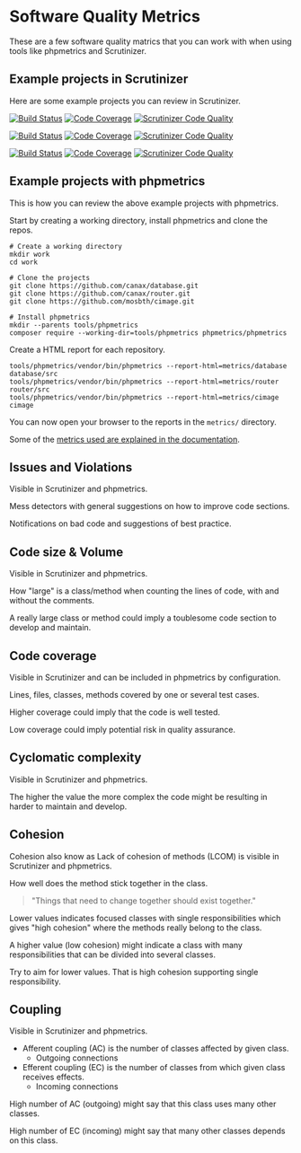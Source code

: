 Software Quality Metrics
========================

These are a few software quality matrics that you can work with when using tools like phpmetrics and Scrutinizer.



Example projects in Scrutinizer
------------------------

Here are some example projects you can review in Scrutinizer.

[![Build Status](https://scrutinizer-ci.com/g/canax/router/badges/build.png?b=master)](https://scrutinizer-ci.com/g/canax/router/build-status/master) [![Code Coverage](https://scrutinizer-ci.com/g/canax/router/badges/coverage.png?b=master)](https://scrutinizer-ci.com/g/canax/router/?branch=master) [![Scrutinizer Code Quality](https://scrutinizer-ci.com/g/canax/router/badges/quality-score.png?b=master)](https://scrutinizer-ci.com/g/canax/router/?branch=master)

[![Build Status](https://scrutinizer-ci.com/g/canax/database/badges/build.png?b=master)](https://scrutinizer-ci.com/g/canax/database/build-status/master) [![Code Coverage](https://scrutinizer-ci.com/g/canax/database/badges/coverage.png?b=master)](https://scrutinizer-ci.com/g/canax/database/?branch=master) [![Scrutinizer Code Quality](https://scrutinizer-ci.com/g/canax/database/badges/quality-score.png?b=master)](https://scrutinizer-ci.com/g/canax/database/?branch=master)

[![Build Status](https://scrutinizer-ci.com/g/mosbth/cimage/badges/build.png?b=master)](https://scrutinizer-ci.com/g/mosbth/cimage/build-status/master) [![Code Coverage](https://scrutinizer-ci.com/g/mosbth/cimage/badges/coverage.png?b=master)](https://scrutinizer-ci.com/g/mosbth/cimage/?branch=master) [![Scrutinizer Code Quality](https://scrutinizer-ci.com/g/mosbth/cimage/badges/quality-score.png?b=master)](https://scrutinizer-ci.com/g/mosbth/cimage/?branch=master)



Example projects with phpmetrics
------------------------

This is how you can review the above example projects with phpmetrics.

Start by creating a working directory, install phpmetrics and clone the repos.

```
# Create a working directory
mkdir work
cd work

# Clone the projects
git clone https://github.com/canax/database.git
git clone https://github.com/canax/router.git
git clone https://github.com/mosbth/cimage.git

# Install phpmetrics
mkdir --parents tools/phpmetrics
composer require --working-dir=tools/phpmetrics phpmetrics/phpmetrics
```

Create a HTML report for each repository.

```
tools/phpmetrics/vendor/bin/phpmetrics --report-html=metrics/database database/src
tools/phpmetrics/vendor/bin/phpmetrics --report-html=metrics/router router/src
tools/phpmetrics/vendor/bin/phpmetrics --report-html=metrics/cimage cimage
```

You can now open your browser to the reports in the `metrics/` directory.

Some of the [metrics used are explained in the documentation](https://phpmetrics.github.io/website/metrics/).



Issues and Violations
------------------------

Visible in Scrutinizer and phpmetrics.

Mess detectors with general suggestions on how to improve code sections.

Notifications on bad code and suggestions of best practice.



Code size & Volume
------------------------

Visible in Scrutinizer and phpmetrics.

How "large" is a class/method when counting the lines of code, with and without the comments.

A really large class or method could imply a toublesome code section to develop and maintain.



Code coverage
------------------------

Visible in Scrutinizer and can be included in phpmetrics by configuration.

Lines, files, classes, methods covered by one or several test cases.

Higher coverage could imply that the code is well tested.

Low coverage could imply potential risk in quality assurance.




Cyclomatic complexity
------------------------

Visible in Scrutinizer and phpmetrics.

The higher the value the more complex the code might be resulting in harder to maintain and develop.



Cohesion
------------------------

Cohesion also know as Lack of cohesion of methods (LCOM) is visible in Scrutinizer and phpmetrics.

How well does the method stick together in the class.

> "Things that need to change together should exist together."

Lower values indicates focused classes with single responsibilities which gives "high cohesion" where the methods really belong to the class.

A higher value (low cohesion) might indicate a class with many responsibilities that can be divided into several classes.

Try to aim for lower values. That is high cohesion supporting single responsibility.



Coupling
------------------------

Visible in Scrutinizer and phpmetrics.

* Afferent coupling (AC) is the number of classes affected by given class.
    * Outgoing connections
* Efferent coupling (EC) is the number of classes from which given class receives effects.
    * Incoming connections

High number of AC (outgoing) might say that this class uses many other classes.

High number of EC (incoming) might say that many other classes depends on this class.


<!--
Instability is a measuremnt
-->


<!--
Maintainability index
------------------------


Duplication
------------------------


CRAP
------------------------


Changes
------------------------
-->
